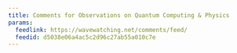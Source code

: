 ```yaml
---
title: Comments for Observations on Quantum Computing & Physics
params:
  feedlink: https://wavewatching.net/comments/feed/
  feedid: d5038e06a4ac5c2d96c27ab55a010c7e
---
```

